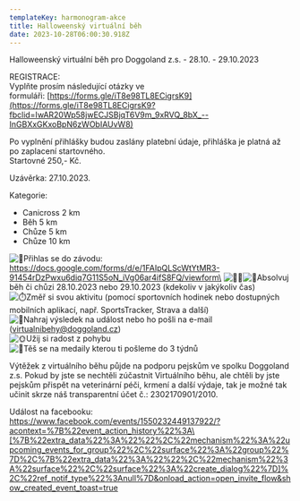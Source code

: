 ```yaml
---
templateKey: harmonogram-akce
title: Halloweenský virtuální běh
date: 2023-10-28T06:00:30.918Z
---
```

Halloweenský virtuální běh pro Doggoland z.s. - 28.10. - 29.10.2023

REGISTRACE: \
Vyplňte prosím následující otázky ve formuláři: [https://forms.gle/iT8e98TL8ECigrsK9](https://forms.gle/iT8e98TL8ECigrsK9?fbclid=IwAR20Wp58jwECJSBjqT6V9m_9xRVQ_8bX_--InGBXxGKxoBpN6zWObIAUvW8)

Po vyplnění přihlášky budou zaslány platební údaje, přihláška je platná až po zaplacení startovného.\
Startovné 250,- Kč.

Uzávěrka: 27.10.2023.

Kategorie: 

* Canicross 2 km 
* Běh 5 km
* Chůze 5 km
* Chůze 10 km

![💪](https://static.xx.fbcdn.net/images/emoji.php/v9/t6c/1/16/1f4aa.png)Přihlas se do závodu: https://docs.google.com/forms/d/e/1FAIpQLScWtYtMR3-91454rDzPwxu6diq7G11S5oN_iVg06ar4ifS8FQ/viewform\
![🏃‍♀️](https://static.xx.fbcdn.net/images/emoji.php/v9/ta9/1/16/1f3c3_200d_2640.png)![🏃](https://static.xx.fbcdn.net/images/emoji.php/v9/t3b/1/16/1f3c3.png)Absolvuj běh či chůzi 28.10.2023 nebo 29.10.2023 (kdekoliv v jakýkoliv čas)\
![⏱️](https://static.xx.fbcdn.net/images/emoji.php/v9/tb5/1/16/23f1.png)Změř si svou aktivitu (pomocí sportovních hodinek nebo dostupných mobilních aplikací, např. SportsTracker, Strava a další)\
![📲](https://static.xx.fbcdn.net/images/emoji.php/v9/td8/1/16/1f4f2.png)Nahraj výsledek na událost nebo ho pošli na e-mail (virtualnibehy@doggoland.cz)\
![🌞](https://static.xx.fbcdn.net/images/emoji.php/v9/t5f/1/16/1f31e.png)Užij si radost z pohybu \
![🏅](https://static.xx.fbcdn.net/images/emoji.php/v9/t3d/1/16/1f3c5.png)Těš se na medaily kterou ti pošleme do 3 týdnů

Výtěžek z virtuálního běhu půjde na podporu pejskům ve spolku Doggoland z.s. Pokud by jste se nechtěli zúčastnit Virtuálního běhu, ale chtěli by jste pejskům přispět na veterinární péči, krmení a další výdaje, tak je možné tak učinit skrze náš transparentní účet č.: 2302170901/2010.

Událost na facebooku: https://www.facebook.com/events/1550232449137922/?acontext=%7B%22event_action_history%22%3A\[%7B%22extra_data%22%3A%22%22%2C%22mechanism%22%3A%22upcoming_events_for_group%22%2C%22surface%22%3A%22group%22%7D%2C%7B%22extra_data%22%3A%22%22%2C%22mechanism%22%3A%22surface%22%2C%22surface%22%3A%22create_dialog%22%7D]%2C%22ref_notif_type%22%3Anull%7D&onload_action=open_invite_flow&show_created_event_toast=true
